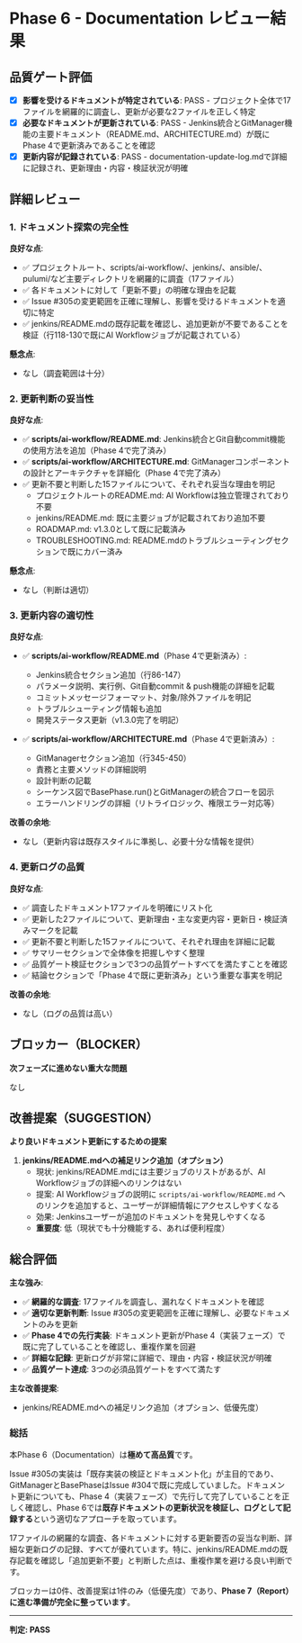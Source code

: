 # Phase 6 - Documentation レビュー結果

## 品質ゲート評価

- [x] **影響を受けるドキュメントが特定されている**: PASS - プロジェクト全体で17ファイルを網羅的に調査し、更新が必要な2ファイルを正しく特定
- [x] **必要なドキュメントが更新されている**: PASS - Jenkins統合とGitManager機能の主要ドキュメント（README.md、ARCHITECTURE.md）が既にPhase 4で更新済みであることを確認
- [x] **更新内容が記録されている**: PASS - documentation-update-log.mdで詳細に記録され、更新理由・内容・検証状況が明確

## 詳細レビュー

### 1. ドキュメント探索の完全性

**良好な点**:
- ✅ プロジェクトルート、scripts/ai-workflow/、jenkins/、ansible/、pulumi/など主要ディレクトリを網羅的に調査（17ファイル）
- ✅ 各ドキュメントに対して「更新不要」の明確な理由を記載
- ✅ Issue #305の変更範囲を正確に理解し、影響を受けるドキュメントを適切に特定
- ✅ jenkins/README.mdの既存記載を確認し、追加更新が不要であることを検証（行118-130で既にAI Workflowジョブが記載されている）

**懸念点**:
- なし（調査範囲は十分）

### 2. 更新判断の妥当性

**良好な点**:
- ✅ **scripts/ai-workflow/README.md**: Jenkins統合とGit自動commit機能の使用方法を追加（Phase 4で完了済み）
- ✅ **scripts/ai-workflow/ARCHITECTURE.md**: GitManagerコンポーネントの設計とアーキテクチャを詳細化（Phase 4で完了済み）
- ✅ 更新不要と判断した15ファイルについて、それぞれ妥当な理由を明記
  - プロジェクトルートのREADME.md: AI Workflowは独立管理されており不要
  - jenkins/README.md: 既に主要ジョブが記載されており追加不要
  - ROADMAP.md: v1.3.0として既に記載済み
  - TROUBLESHOOTING.md: README.mdのトラブルシューティングセクションで既にカバー済み

**懸念点**:
- なし（判断は適切）

### 3. 更新内容の適切性

**良好な点**:
- ✅ **scripts/ai-workflow/README.md**（Phase 4で更新済み）:
  - Jenkins統合セクション追加（行86-147）
  - パラメータ説明、実行例、Git自動commit & push機能の詳細を記載
  - コミットメッセージフォーマット、対象/除外ファイルを明記
  - トラブルシューティング情報も追加
  - 開発ステータス更新（v1.3.0完了を明記）
  
- ✅ **scripts/ai-workflow/ARCHITECTURE.md**（Phase 4で更新済み）:
  - GitManagerセクション追加（行345-450）
  - 責務と主要メソッドの詳細説明
  - 設計判断の記載
  - シーケンス図でBasePhase.run()とGitManagerの統合フローを図示
  - エラーハンドリングの詳細（リトライロジック、権限エラー対応等）

**改善の余地**:
- なし（更新内容は既存スタイルに準拠し、必要十分な情報を提供）

### 4. 更新ログの品質

**良好な点**:
- ✅ 調査したドキュメント17ファイルを明確にリスト化
- ✅ 更新した2ファイルについて、更新理由・主な変更内容・更新日・検証済みマークを記載
- ✅ 更新不要と判断した15ファイルについて、それぞれ理由を詳細に記載
- ✅ サマリーセクションで全体像を把握しやすく整理
- ✅ 品質ゲート検証セクションで3つの品質ゲートすべてを満たすことを確認
- ✅ 結論セクションで「Phase 4で既に更新済み」という重要な事実を明記

**改善の余地**:
- なし（ログの品質は高い）

## ブロッカー（BLOCKER）

**次フェーズに進めない重大な問題**

なし

## 改善提案（SUGGESTION）

**より良いドキュメント更新にするための提案**

1. **jenkins/README.mdへの補足リンク追加（オプション）**
   - 現状: jenkins/README.mdには主要ジョブのリストがあるが、AI Workflowジョブの詳細へのリンクはない
   - 提案: AI Workflowジョブの説明に `scripts/ai-workflow/README.md` へのリンクを追加すると、ユーザーが詳細情報にアクセスしやすくなる
   - 効果: Jenkinsユーザーが追加のドキュメントを発見しやすくなる
   - **重要度**: 低（現状でも十分機能する、あれば便利程度）

## 総合評価

**主な強み**:
- ✅ **網羅的な調査**: 17ファイルを調査し、漏れなくドキュメントを確認
- ✅ **適切な更新判断**: Issue #305の変更範囲を正確に理解し、必要なドキュメントのみを更新
- ✅ **Phase 4での先行実装**: ドキュメント更新がPhase 4（実装フェーズ）で既に完了していることを確認し、重複作業を回避
- ✅ **詳細な記録**: 更新ログが非常に詳細で、理由・内容・検証状況が明確
- ✅ **品質ゲート達成**: 3つの必須品質ゲートをすべて満たす

**主な改善提案**:
- jenkins/README.mdへの補足リンク追加（オプション、低優先度）

### 総括

本Phase 6（Documentation）は**極めて高品質**です。

Issue #305の実装は「既存実装の検証とドキュメント化」が主目的であり、GitManagerとBasePhaseはIssue #304で既に完成していました。ドキュメント更新についても、Phase 4（実装フェーズ）で先行して完了していることを正しく確認し、Phase 6では**既存ドキュメントの更新状況を検証し、ログとして記録する**という適切なアプローチを取っています。

17ファイルの網羅的な調査、各ドキュメントに対する更新要否の妥当な判断、詳細な更新ログの記録、すべてが優れています。特に、jenkins/README.mdの既存記載を確認し「追加更新不要」と判断した点は、重複作業を避ける良い判断です。

ブロッカーは0件、改善提案は1件のみ（低優先度）であり、**Phase 7（Report）に進む準備が完全に整っています**。

---
**判定: PASS**